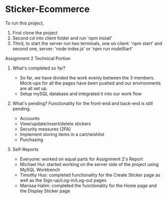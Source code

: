 # Sticker-Ecommerce

To run this project, 

1. First clone the project 
2. Second cd into client folder and run 'npm install' 
3. Third, to start the server run two terminals, one on client: 'npm start' and second one, server: 'node index.js' or 'npm run nodeStart'

Assignment 2 Technical Portion
1. What's completed so far?
    - So far, we have divided the work evenly between the 3 members. Mock-ups for all the pages have been pushed and our environments are all set up. 
    - Setup mySQL database and integrated it into our work flow 

2. What's pending?
Functionality for the front-end and back-end is still pending.
    - Accounts
    - View/update/insert/delete stickers
    - Security measures (2FA)
    - Implement storing items in a cart/wishlist 
    - Purchasing
    
3. Self-Reports
    - Everyone: worked on equal parts for Assignment 2's Report
    - Michael Hui: started working on the server side of the project using MySQL Workbench
    - Timothy Huo: completed functionality for the Create Sticker page as well as the Sign-up/Log-in/Log-out pages
    - Marissa Halim: completed the functionality for the Home page and the Display Sticker page

